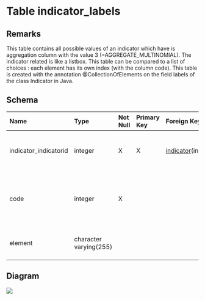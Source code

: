 # Table indicator\_labels #
## Remarks ##
This table contains all possible values of an indicator which have is aggregation column with the value 3 (=AGGREGATE\_MULTINOMIAL). The indicator related is like a listbox.
This table can be compared to a list of choices : each element has its own index (with the column code). This table is created with the annotation @CollectionOfElements on the field labels of the class Indicator in Java.

## Schema ##
| **Name** | **Type** | **Not Null** | **Primary Key** | **Foreign Key** | **Remarks** |
|:---------|:---------|:-------------|:----------------|:----------------|:------------|
| indicator\_indicatorid | integer  | X            | X               | [indicator](indicator.md)(indicatorid) | This is a foreign key to the table indicator. |
| code     | integer  | X            |                 |                 | This is the number of the value in the listbox. |
| element  | character varying(255) |              |                 |                 | This is a value of the "listbox". |

## Diagram ##
<img src='http://www.sigmah.org/svg_load.php?file=http://sigma-h.googlecode.com/svn/wiki/diagrams/indicator_labels.svg' />
